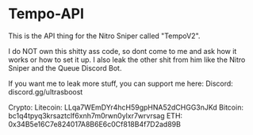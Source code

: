 # Tempo-API
This is the API thing for the Nitro Sniper called "TempoV2".

I do NOT own this shitty ass code, so dont come to me and ask how it works or how to set it up. I also leak the other shit from him like the Nitro Sniper and the Queue Discord Bot.

If you want me to leak more stuff, you can support me here: 
Discord: discord.gg/ultrasboost 

Crypto:
Litecoin: LLqa7WEmDYr4hcH59gpHNA52dCHGG3nJKd
Bitcoin: bc1q4tpyq3krsaztclf6xnh7m0rwn0ylxr7wrvrsag
ETH: 0x34B5e16C7e824017A8B6E6c0Cf818B4f7D2ad89B
